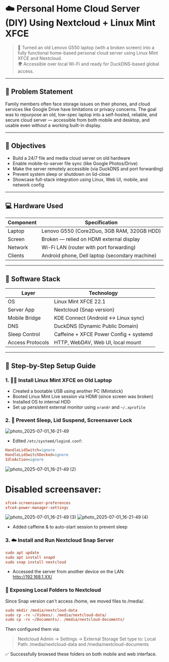 # ☁️ Personal Home Cloud Server (DIY) Using Nextcloud + Linux Mint XFCE

> 🚀 Turned an old Lenovo G550 laptop (with a broken screen) into a fully functional home-based personal cloud server using Linux Mint XFCE and Nextcloud.  
> 🌍 Accessible over local Wi-Fi and ready for DuckDNS-based global access.

---

## 🧠 Problem Statement

Family members often face storage issues on their phones, and cloud services like Google Drive have limitations or privacy concerns. The goal was to repurpose an old, low-spec laptop into a self-hosted, reliable, and secure cloud server — accessible from both mobile and desktop, and usable even without a working built-in display.

---

## 🎯 Objectives

- Build a 24/7 file and media cloud server on old hardware
- Enable mobile-to-server file sync (like Google Photos/Drive)
- Make the server remotely accessible (via DuckDNS and port forwarding)
- Prevent system sleep or shutdown on lid-close
- Showcase full-stack integration using Linux, Web UI, mobile, and network config

---

## 💻 Hardware Used

| Component         | Specification                                   |
|------------------|-------------------------------------------------|
| Laptop           | Lenovo G550 (Core2Duo, 3GB RAM, 320GB HDD)       |
| Screen           | Broken — relied on HDMI external display         |
| Network          | Wi-Fi LAN (router with port forwarding)          |
| Clients          | Android phone, Dell laptop (secondary machine)   |

---

## 🧰 Software Stack

| Layer           | Technology                                  |
|----------------|---------------------------------------------|
| OS              | Linux Mint XFCE 22.1                        |
| Server App      | Nextcloud (Snap version)                   |
| Mobile Bridge   | KDE Connect (Android ↔ Linux sync)         |
| DNS             | DuckDNS (Dynamic Public Domain)            |
| Sleep Control   | Caffeine + XFCE Power Config + systemd     |
| Access Protocols| HTTP, WebDAV, Web UI, local mount          |

---

## 🔧 Step-by-Step Setup Guide

### 1. 🧑‍💻 Install Linux Mint XFCE on Old Laptop

- Created a bootable USB using another PC (Mintstick)
- Booted Linux Mint Live session via HDMI (since screen was broken)
- Installed OS to internal HDD
- Set up persistent external monitor using `xrandr` and `~/.xprofile`

### 2. 🔌 Prevent Sleep, Lid Suspend, Screensaver Lock

![photo_2025-07-01_16-21-49](https://github.com/user-attachments/assets/4b9046c0-46d1-4230-aa6e-335e244ea31d)


- Edited `/etc/systemd/logind.conf`:

```ini
HandleLidSwitch=ignore
HandleLidSwitchDocked=ignore
IdleAction=ignore
```
![photo_2025-07-01_16-21-49 (2)](https://github.com/user-attachments/assets/c83d3964-4b90-4a5a-b54f-f1f0a6cf65aa)

# Disabled screensaver:
```ini
xfce4-screensaver-preferences
xfce4-power-manager-settings
```
![photo_2025-07-01_16-21-49 (3)](https://github.com/user-attachments/assets/57519107-40f7-48ff-b2be-411a31431e0a)
![photo_2025-07-01_16-21-49 (4)](https://github.com/user-attachments/assets/60cd2c00-eba2-471b-b123-5438f10b37ad)

- Added caffeine & to auto-start session to prevent sleep

### 3. ☁️ Install and Run Nextcloud Snap Server
```ini
sudo apt update
sudo apt install snapd
sudo snap install nextcloud
```

- Accessed the server from another device on the LAN:
  http://192.168.1.XX/

### 📂 Exposing Local Folders to Nextcloud
Since Snap version can't access /home, we moved files to /media/.
```ini
sudo mkdir /media/nextcloud-data
sudo cp -rv ~/Videos/. /media/nextcloud-data/
sudo cp -rv ~/Documents/. /media/nextcloud-documents/
```

Then configured them via:

> Nextcloud Admin → Settings → External Storage
> Set type to: Local
> Path: /media/nextcloud-data and /media/nextcloud-documents

✅ Successfully browsed these folders on both mobile and web interface.





